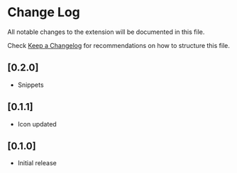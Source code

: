 # Change Log

All notable changes to the extension will be documented in this file.

Check [Keep a Changelog](http://keepachangelog.com/) for recommendations on how to structure this file.

## [0.2.0]

- Snippets

## [0.1.1]

- Icon updated

## [0.1.0]

- Initial release